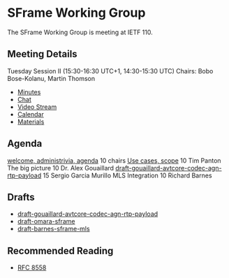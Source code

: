 # SFrame Working Group

The SFrame Working Group is meeting at IETF 110.


## Meeting Details

Tuesday Session II (15:30-16:30 UTC+1, 14:30-15:30 UTC)
Chairs: Bobo Bose-Kolanu, Martin Thomson

* [Minutes](https://codimd.ietf.org/notes-ietf-110-sframe)
* [Chat](xmpp:sframe@jabber.ietf.org?join)
* [Video Stream](https://meetings.conf.meetecho.com/ietf110/?group=sframe&short=&item=1)
* [Calendar](https://datatracker.ietf.org/meeting/110/session/28715.ics)
* [Materials](https://github.com/sframe-wg/wg-materials)


## Agenda

[welcome, administrivia, agenda](https://sframe-wg.github.io/wg-materials/ietf110/chair.pdf)
                                       10    chairs
[Use cases, scope](https://sframe-wg.github.io/wg-materials/ietf110/scope.pdf)
                                       10    Tim Panton
The big picture                        10    Dr. Alex Gouaillard
[draft-gouaillard-avtcore-codec-agn-rtp-payload](https://datatracker.ietf.org/doc/html/draft-gouaillard-avtcore-codec-agn-rtp-payload)
                                       15    Sergio Garcia Murillo
MLS Integration                        10    Richard Barnes


## Drafts

* [draft-gouaillard-avtcore-codec-agn-rtp-payload](https://datatracker.ietf.org/doc/html/draft-gouaillard-avtcore-codec-agn-rtp-payload)
* [draft-omara-sframe](https://datatracker.ietf.org/doc/html/draft-omara-sframe-00)
* [draft-barnes-sframe-mls](https://datatracker.ietf.org/doc/html/draft-barnes-sframe-mls-00)


## Recommended Reading

* [RFC 8558](https://datatracker.ietf.org/doc/html/rfc8558)
